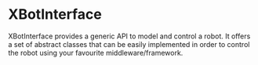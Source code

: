XBotInterface
=============

XBotInterface provides a generic API to model and control a robot. It offers a set of abstract classes that can be easily implemented in order to control the robot using your favourite middleware/framework.

